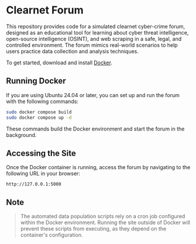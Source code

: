 # Clearnet Forum

This repository provides code for a simulated clearnet cyber-crime forum, designed as an educational tool for learning about cyber threat intelligence, open-source intelligence (OSINT), and web scraping in a safe, legal, and controlled environment. The forum mimics real-world scenarios to help users practice data collection and analysis techniques.

To get started, download and install [Docker](https://docs.docker.com/compose/install/).

## Running Docker

If you are using Ubuntu 24.04 or later, you can set up and run the forum with the following commands:

```bash
sudo docker compose build
sudo docker compose up -d
```

These commands build the Docker environment and start the forum in the background.

## Accessing the Site

Once the Docker container is running, access the forum by navigating to the following URL in your browser:

```plaintext
http://127.0.0.1:5000
```

## Note

> The automated data population scripts rely on a cron job configured within the Docker environment. Running the site outside of Docker will prevent these scripts from executing, as they depend on the container's configuration.
